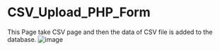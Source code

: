 # CSV_Upload_PHP_Form
This Page take CSV page and then the data of CSV file is added to the database.
![image](https://github.com/yogeshdevtulla/CSV_Upload_PHP_Form/assets/101208427/c819c611-e7f4-468e-ab59-26060e6f16a9)

